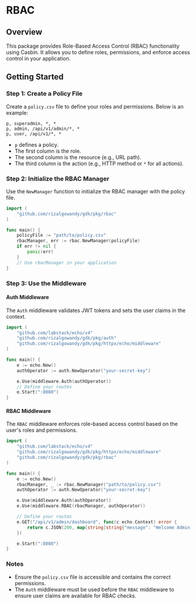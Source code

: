 # RBAC

## Overview
This package provides Role-Based Access Control (RBAC) functionality using Casbin. It allows you to define roles, permissions, and enforce access control in your application.

## Getting Started

### Step 1: Create a Policy File
Create a `policy.csv` file to define your roles and permissions. Below is an example:

```csv
p, superadmin, *, *
p, admin, /api/v1/admin/*, *
p, user, /api/v1/*, *
```

- `p` defines a policy.
- The first column is the role.
- The second column is the resource (e.g., URL path).
- The third column is the action (e.g., HTTP method or `*` for all actions).

### Step 2: Initialize the RBAC Manager
Use the `NewManager` function to initialize the RBAC manager with the policy file.

```go
import (
	"github.com/rizalgowandy/gdk/pkg/rbac"
)

func main() {
	policyFile := "path/to/policy.csv"
	rbacManager, err := rbac.NewManager(policyFile)
	if err != nil {
		panic(err)
	}
	// Use rbacManager in your application
}
```

### Step 3: Use the Middleware

#### Auth Middleware
The `Auth` middleware validates JWT tokens and sets the user claims in the context.

```go
import (
	"github.com/labstack/echo/v4"
	"github.com/rizalgowandy/gdk/pkg/auth"
	"github.com/rizalgowandy/gdk/pkg/httpx/echo/middleware"
)

func main() {
	e := echo.New()
	authOperator := auth.NewOperator("your-secret-key")

	e.Use(middleware.Auth(authOperator))
	// Define your routes
	e.Start(":8080")
}
```

#### RBAC Middleware
The `RBAC` middleware enforces role-based access control based on the user's roles and permissions.

```go
import (
	"github.com/labstack/echo/v4"
	"github.com/rizalgowandy/gdk/pkg/httpx/echo/middleware"
	"github.com/rizalgowandy/gdk/pkg/rbac"
)

func main() {
	e := echo.New()
	rbacManager, _ := rbac.NewManager("path/to/policy.csv")
	authOperator := auth.NewOperator("your-secret-key")

	e.Use(middleware.Auth(authOperator))
	e.Use(middleware.RBAC(rbacManager, authOperator))

	// Define your routes
	e.GET("/api/v1/admin/dashboard", func(c echo.Context) error {
		return c.JSON(200, map[string]string{"message": "Welcome Admin!"})
	})

	e.Start(":8080")
}
```

### Notes
- Ensure the `policy.csv` file is accessible and contains the correct permissions.
- The `Auth` middleware must be used before the `RBAC` middleware to ensure user claims are available for RBAC checks.
